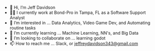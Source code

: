 - 👋 Hi, I’m Jeff Davidson
- 👨‍💻 I currently work at Bond-Pro in Tampa, FL as a Software Support Analyst
- 👀 I’m interested in ... Data Analytics, Video Game Dev, and Automating routine tasks
- 🌱 I’m currently learning ... Machine Learning, NN's, and Big Data
- 💞️ I’m looking to collaborate on ... learning godot
- 📫 How to reach me ... Slack, or jeffreydavidson343@gmail.com 

<!---
jeffdavidson343/jeffdavidson343 is a ✨ special ✨ repository because its `README.md` (this file) appears on your GitHub profile.
You can click the Preview link to take a look at your changes.
--->
